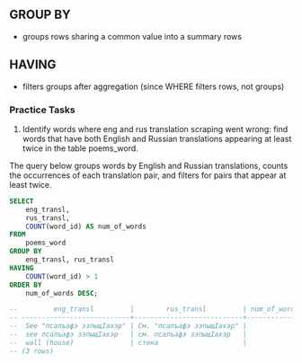 ## GROUP BY
- groups rows sharing a common value into a summary rows

## HAVING
- filters groups after aggregation (since WHERE filters rows, not groups)

### Practice Tasks

1. Identify words where eng and rus translation scraping went wrong:
    find words that have both English and Russian translations appearing at least twice in the table poems_word.

The query below groups words by English and Russian translations, counts the occurrences of each translation pair, and filters for pairs that appear at least twice.

```sql
SELECT
    eng_transl, 
    rus_transl, 
    COUNT(word_id) AS num_of_words
FROM 
    poems_word
GROUP BY 
    eng_transl, rus_transl
HAVING 
    COUNT(word_id) > 1
ORDER BY 
    num_of_words DESC;

--         eng_transl         |        rus_transl         | num_of_words 
-- ---------------------------+---------------------------+--------------
--  See "псалъафэ зэпыщӀахэр" | См. "псалъафэ зэпыщӀахэр" |            5
--  see псалъафэ зэпыщӀахэр   | см. псалъафэ зэпыщӀахэр   |            3
--  wall (house)              | стена                     |            2
-- (3 rows)
```
<!-- 

-- Discover Words with More than One Russian Translation for the Same English Word
SELECT 
    eng_transl, 
    COUNT(DISTINCT rus_transl) AS num_rus_translations
FROM 
    poems_word
GROUP BY 
    eng_transl
HAVING 
    COUNT(DISTINCT rus_transl) > 1;

--   eng_transl   | num_rus_translations 
-- ---------------+----------------------
--  dawn, sunrise |                    2



-- To show the distinct Russian translations for each English translation that has multiple unique Russian translations, you can use a Common Table Expression (CTE) to identify the qualifying English translations first, and then join it back to the original table to retrieve the individual Russian translations.

WITH multiple_rus_translations AS (
    SELECT 
        eng_transl
    FROM 
        poems_word
    GROUP BY 
        eng_transl
    HAVING 
        COUNT(DISTINCT rus_transl) > 1
)
SELECT 
    lt.eng_transl,
    lt.rus_transl
FROM 
    poems_word lt
JOIN 
    multiple_rus_translations mrt ON lt.eng_transl = mrt.eng_transl
ORDER BY 
    lt.eng_transl, 
    lt.rus_transl;

--   eng_transl   |  rus_transl   
-- ---------------+---------------
--  dawn, sunrise | рассвет
--  dawn, sunrise | рассвет, заря
-- (2 rows) -->